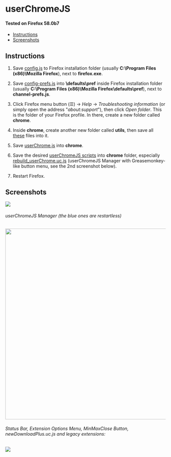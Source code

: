 # userChromeJS

#### Tested on Firefox 58.0b7

* [Instructions](#instructions)
* [Screenshots](#screenshots)

## Instructions

1. Save [config.js](https://github.com/xiaoxiaoflood/firefox-scripts/raw/master/installation-folder/config.js) to Firefox installation folder (usually **C:\Program Files (x86)\Mozilla Firefox**), next to **firefox.exe**.

2. Save [config-prefs.js](https://raw.githubusercontent.com/xiaoxiaoflood/firefox-scripts/master/installation-folder/config-prefs.js) into **\defaults\pref** inside Firefox installation folder (usually **C:\Program Files (x86)\Mozilla Firefox\defaults\pref**), next to **channel-prefs.js**.

3. Click Firefox menu button (☰) -> *Help* -> *Troubleshooting information* (or simply open the address "*about:support*"), then click *Open folder*. This is the folder of your Firefox profile. In there, create a new folder called **chrome**.

4. Inside **chrome**, create another new folder called **utils**, then save all [these](https://github.com/xiaoxiaoflood/firefox-scripts/tree/master/chrome/utils) files into it.

5. Save [userChrome.js](https://github.com/xiaoxiaoflood/firefox-scripts/raw/master/chrome/userChrome.js) into **chrome**.

6. Save the desired [userChromeJS scripts](https://github.com/xiaoxiaoflood/firefox-scripts/tree/master/chrome) into **chrome** folder, especially [rebuild_userChrome.uc.js](https://github.com/xiaoxiaoflood/firefox-scripts/blob/master/chrome/rebuild_userChrome.uc.js) (userChromeJS Manager with Greasemonkey-like button menu, see the 2nd screenshot below).

7. Restart Firefox.

## Screenshots

<img src="https://github.com/xiaoxiaoflood/firefox-scripts/raw/master/screenshots/folder.png">

###### userChromeJS Manager (the blue ones are restartless)
<img src="https://github.com/xiaoxiaoflood/firefox-scripts/raw/master/screenshots/rebuild_userChrome.png" height="600">

###### Status Bar, Extension Options Menu, MinMaxClose Button, newDownloadPlus.uc.js and legacy extensions:
<img  src="https://github.com/xiaoxiaoflood/firefox-scripts/raw/master/screenshots/window.png">
